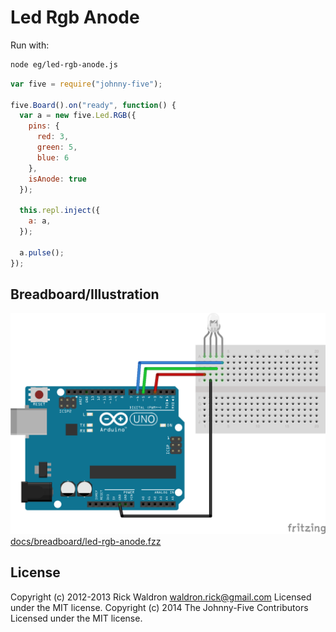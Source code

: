 # Led Rgb Anode

Run with:
```bash
node eg/led-rgb-anode.js
```


```javascript
var five = require("johnny-five");

five.Board().on("ready", function() {
  var a = new five.Led.RGB({
    pins: {
      red: 3,
      green: 5,
      blue: 6
    },
    isAnode: true
  });

  this.repl.inject({
    a: a,
  });

  a.pulse();
});

```


## Breadboard/Illustration


![docs/breadboard/led-rgb-anode.png](breadboard/led-rgb-anode.png)
[docs/breadboard/led-rgb-anode.fzz](breadboard/led-rgb-anode.fzz)





## License
Copyright (c) 2012-2013 Rick Waldron <waldron.rick@gmail.com>
Licensed under the MIT license.
Copyright (c) 2014 The Johnny-Five Contributors
Licensed under the MIT license.
